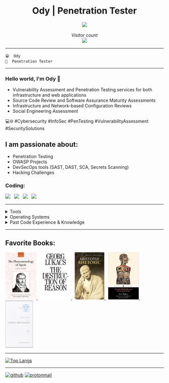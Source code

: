 <h1 align="center"> Ody | Penetration Tester</h1>



<p align="center">
  <img src="https://i.postimg.cc/28YVxJ5d/giphy.gif" />
</p>

<p align="center"> 
  <i>Visitor count</i><br>
  <img src="https://profile-counter.glitch.me/aufheben68/count.svg" />
</p>

---

`😁  Ody` <br/>
`💼  Penetration Tester` <br/>

---

### Hello world, I'm Ody 👋

- Vulnerability Assessment and Penetration Testing services for both infrastructure and web applications
- Source Code Review and Software Assurance Maturity Assessments
- Infrastructure and Network-based Configuration Reviews
- Social Engineering Assessment

💻🌐 #Cybersecurity #InfoSec #PenTesting #VulnerabilityAssessment #SecuritySolutions 


## I am passionate about:
- Penetration Testing
- OWASP Projects
- DevSecOps tools (SAST, DAST, SCA, Secrets Scanning)
- Hacking Challenges

### Coding:

<img src="https://img.shields.io/badge/HTML5-ff7851" /> &nbsp; <img src="https://img.shields.io/badge/Markdown-ffffff" /> &nbsp; <img src="https://img.shields.io/badge/CSS3-44b2fb" /> &nbsp; <img src="https://img.shields.io/badge/SQL-FF0000" /> &nbsp;

---

<details>
	<summary>Tools</summary>
	<ul>
		<li>Burp Suite</li>
		<li>Kali Linux</li>
		<li>Android Studio Emulators</li>
	</ul>
</details>

<details>
	<summary>Operating Systems</summary>
	<ul>
		<li>Windows</li>
		<li>*nix</li>	
	</ul>
</details>

<details>
	<summary>Past Code Experience & Knowledge </summary>
	<ul>
		<li>C</li>
		<li>Assembly</li>
		<li>Python, Python Flask, BeautifulSoup 4</li>
		<li>Bootstrap 3/4</li>
		<li>jQuery</li>
		<li>Joomla</li>
	</ul>
</details>

---

## Favorite Books:

<a href="https://www.amazon.com/Phenomenology-Spirit-G-W-Hegel/dp/0198245971/ref=sr_1_1?dchild=1&keywords=phenomenology+of+spirit&qid=1635617140&qsid=145-4740879-1258869&s=books&sprefix=phenom%2Cstripbooks-intl-ship%2C329&sr=1-1&sres=0198245971%2C026810350X%2C1535117834%2C0415664462%2CB079527TCV%2CB00I7ZHFV2%2C0198790627%2C0253209102%2C1009018760%2C0810128047%2C0810105942%2CB00BGPKBC0%2CB005OL08XO%2C0271010762%2CB01HQO2T1K%2C0231199058&srpt=ABIS_BOOK" target="_blank">
	<img src="https://raw.githubusercontent.com/aufheben68/aufheben68/main/media/hegel-the-phenomenology-of-spirit.jpg" height="150" alt="Phenomenology of Spirit"/> 
</a> &nbsp;
<a href="https://www.amazon.com/Destruction-Reason-Georg-Lukacs/dp/935002408X" target="_blank">
	<img src="https://raw.githubusercontent.com/aufheben68/aufheben68/main/media/9781839761843.jpg" height="150" alt="The Destruction of Reason"/>
</a> &nbsp;
<a href="https://www.amazon.com/Rhetoric-New-Hackett-Aristotle/dp/1624667333/ref=sr_1_7?crid=2HBEQM0QR5N79&dchild=1&keywords=aristotle+rhetoric&qid=1635617911&qsid=145-4740879-1258869&s=books&sprefix=aristotle+rhetori%2Cstripbooks-intl-ship%2C244&sr=1-7&sres=022678990X%2C0486437930%2C0140445102%2C0195305094%2CB08SJ1L6NX%2C019872425X%2C1624667333%2C0520202287%2CB071LBD7TS%2C0075546027%2C1788163184%2C0141392649%2C1585102997%2CB01AFE39SU%2CB07XKB9RG8%2C0195064879&srpt=ABIS_BOOK" target="_blank">
	<img src="https://raw.githubusercontent.com/aufheben68/aufheben68/main/media/281735.jpg" height="150" alt="Rhetoric"/> 
</a> &nbsp; 
<a href="https://www.amazon.com/Anti-Oedipus-Capitalism-Schizophrenia-Penguin-Classics/dp/0143105825/ref=sr_1_1?crid=21C2HONVXWFNG&dchild=1&keywords=anti-oedipus&qid=1635617942&qsid=145-4740879-1258869&s=books&sprefix=anti-oedip%2Cstripbooks-intl-ship%2C774&sr=1-1&sres=0143105825%2CB01FIYWFAK%2C0415113199%2CB087C345KF%2C0826491499%2C1584350318%2C1138692352%2C0472065211%2C0231079893%2C0989239101%2C0262631431%2C081421455X%2C1405159286%2C0815602472%2C0816614024%2C0999153544&srpt=ABIS_BOOK" target="_blank">
	<img src="https://raw.githubusercontent.com/aufheben68/aufheben68/main/media/index.jpg" height="150" alt="Anti-Oedipus"/>
</a> &nbsp; 
<a href="https://www.amazon.com/Cin%C3%A9ma-1-Limage-mouvement-Critique-French-ebook/dp/B01A724HKE/ref=sr_1_1?crid=29WFVSB4T28GO&dchild=1&keywords=l%27image-mouvement&qid=1635617966&qsid=145-4740879-1258869&s=books&sprefix=l%27image-mouvemen%2Cstripbooks-intl-ship%2C220&sr=1-1&sres=B01A724HKE%2C3656404739%2CB073JS1PNS%2C2940181144%2C2909383024%2C2747550869%2C6139535379%2C6131562865%2C2757401742%2C2701129397%2C2915794987%2C2862723738%2C3841742734%2C2865890570%2C2897625023%2CB09328MDLK&srpt=ABIS_BOOK" target="_blank">
	<img src="https://raw.githubusercontent.com/aufheben68/aufheben68/main/media/61WMCrZkQQL.jpg" height="150" alt="L'Image-Mouvement"/>
</a> 

---

[![Top Langs](https://github-readme-stats.vercel.app/api/top-langs/?username=aufheben68&show_icons=true&theme=merko&langs_count=8&hide=html)](https://github.com/aufheben68/github-readme-stats)

---

[<img src='https://cdn.jsdelivr.net/npm/simple-icons@3.0.1/icons/github.svg' alt='github' height='40'>](https://github.com/aufheben68) [<img src='https://cdn.jsdelivr.net/npm/simple-icons@3.0.1/icons/protonmail.svg' alt='protonmail' height='40'>](https://www.linkedin.com/in/odysseas-tasoulas/) 
